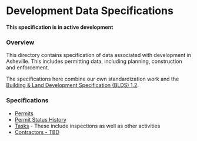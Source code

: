 # Development Data Specifications

__This specification is in active development__

### Overview

This directory contains specification of data associated with development in Asheville. This includes permitting data, including planning, construction and enforcement.

The specifications here combine our own standardization work and the [Building & Land Development Specification (BLDS) 1.2](https://github.com/open-data-standards/permitdata.org/wiki).


### Specifications

* [Permits](./permits.md)
* [Permit Status History ](./permit-status-change.md)
* [Tasks](./tasks.md) - These include inspections as well as other activities
* [Contractors - TBD](contractors.md)
